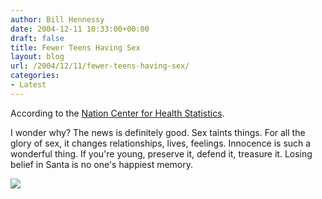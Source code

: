 ```yaml
---
author: Bill Hennessy
date: 2004-12-11 10:33:00+00:00
draft: false
title: Fewer Teens Having Sex
layout: blog
url: /2004/12/11/fewer-teens-having-sex/
categories:
- Latest
---
```


According to the [Nation Center for Health Statistics](https://apnews.myway.com/article/20041210/D86SUBAO0.html).




I wonder why? The news is definitely good. Sex taints things. For all the glory of sex, it changes relationships, lives, feelings. Innocence is such a wonderful thing. If you're young, preserve it, defend it, treasure it. Losing belief in Santa is no one's happiest memory. 




![](https://blog.billhennessy.com/aggbug.aspx?PostID=854)

